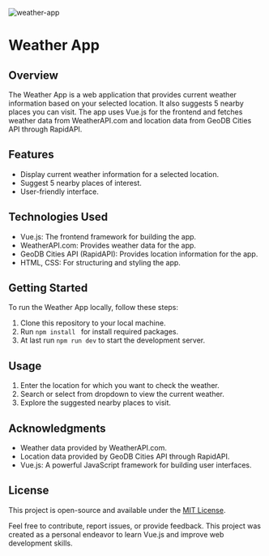 
![weather-app](https://github.com/taraqr9/vue-weather-app/assets/130284178/369080ba-ee35-495c-836b-9f0d5c92be84)


# Weather App

## Overview
The Weather App is a web application that provides current weather information based on your selected location. It also suggests 5 nearby places you can visit. The app uses Vue.js for the frontend and fetches weather data from WeatherAPI.com and location data from GeoDB Cities API through RapidAPI.

## Features
- Display current weather information for a selected location.
- Suggest 5 nearby places of interest.
- User-friendly interface.

## Technologies Used
- Vue.js: The frontend framework for building the app.
- WeatherAPI.com: Provides weather data for the app.
- GeoDB Cities API (RapidAPI): Provides location information for the app.
- HTML, CSS: For structuring and styling the app.

## Getting Started
To run the Weather App locally, follow these steps:

1. Clone this repository to your local machine.
2. Run ```npm install ``` for install required packages.
3. At last run ```npm run dev``` to start the development server.

## Usage
1. Enter the location for which you want to check the weather.
2. Search or select from dropdown to view the current weather.
3. Explore the suggested nearby places to visit.

## Acknowledgments
- Weather data provided by WeatherAPI.com.
- Location data provided by GeoDB Cities API through RapidAPI.
- Vue.js: A powerful JavaScript framework for building user interfaces.

## License
This project is open-source and available under the [MIT License](LICENSE).

Feel free to contribute, report issues, or provide feedback. This project was created as a personal endeavor to learn Vue.js and improve web development skills.

